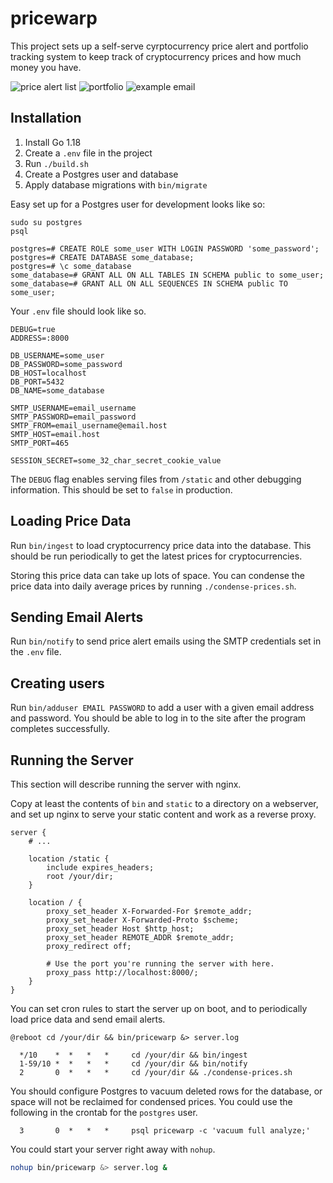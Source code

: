# pricewarp

This project sets up a self-serve cyrptocurrency price alert and portfolio tracking system
to keep track of cryptocurrency prices and how much money you have.

![price alert list](https://user-images.githubusercontent.com/3518142/155859069-5bd83752-8201-444b-887a-1df436b3531b.png)
![portfolio](https://user-images.githubusercontent.com/3518142/155859067-be96392a-16e8-4bcc-9b1e-a1ba629af1b0.png)
![example email](https://user-images.githubusercontent.com/3518142/154852169-13587064-2b98-4aa3-a2c2-e85ec3013375.png)

## Installation

1. Install Go 1.18
2. Create a `.env` file in the project
3. Run `./build.sh`
4. Create a Postgres user and database
5. Apply database migrations with `bin/migrate`

Easy set up for a Postgres user for development looks like so:

```
sudo su postgres
psql

postgres=# CREATE ROLE some_user WITH LOGIN PASSWORD 'some_password';
postgres=# CREATE DATABASE some_database;
postgres=# \c some_database
some_database=# GRANT ALL ON ALL TABLES IN SCHEMA public to some_user;
some_database=# GRANT ALL ON ALL SEQUENCES IN SCHEMA public TO some_user;
```

Your `.env` file should look like so.

```
DEBUG=true
ADDRESS=:8000

DB_USERNAME=some_user
DB_PASSWORD=some_password
DB_HOST=localhost
DB_PORT=5432
DB_NAME=some_database

SMTP_USERNAME=email_username
SMTP_PASSWORD=email_password
SMTP_FROM=email_username@email.host
SMTP_HOST=email.host
SMTP_PORT=465

SESSION_SECRET=some_32_char_secret_cookie_value
```

The `DEBUG` flag enables serving files from `/static` and other debugging
information. This should be set to `false` in production.

## Loading Price Data

Run `bin/ingest` to load cryptocurrency price data into the database. This
should be run periodically to get the latest prices for cryptocurrencies.

Storing this price data can take up lots of space. You can condense the price
data into daily average prices by running `./condense-prices.sh`.

## Sending Email Alerts

Run `bin/notify` to send price alert emails using the SMTP credentials set in
the `.env` file.

## Creating users

Run `bin/adduser EMAIL PASSWORD` to add a user with a given email address and
password. You should be able to log in to the site after the program completes
successfully.

## Running the Server

This section will describe running the server with nginx.

Copy at least the contents of `bin` and `static` to a directory on a webserver,
and set up nginx to serve your static content and work as a reverse proxy.

```nginx
server {
    # ...

    location /static {
        include expires_headers;
        root /your/dir;
    }

    location / {
        proxy_set_header X-Forwarded-For $remote_addr;
        proxy_set_header X-Forwarded-Proto $scheme;
        proxy_set_header Host $http_host;
        proxy_set_header REMOTE_ADDR $remote_addr;
        proxy_redirect off;

        # Use the port you're running the server with here.
        proxy_pass http://localhost:8000/;
    }
}
```

You can set cron rules to start the server up on boot, and to periodically load
price data and send email alerts.

```cron
@reboot cd /your/dir && bin/pricewarp &> server.log

  */10    *  *   *   *     cd /your/dir && bin/ingest
  1-59/10 *  *   *   *     cd /your/dir && bin/notify
  2       0  *   *   *     cd /your/dir && ./condense-prices.sh
```

You should configure Postgres to vacuum deleted rows for the database, or space
will not be reclaimed for condensed prices. You could use the following in the
crontab for the `postgres` user.

```cron
  3       0  *   *   *     psql pricewarp -c 'vacuum full analyze;'
```

You could start your server right away with `nohup`.

```bash
nohup bin/pricewarp &> server.log &
```
